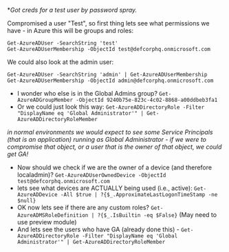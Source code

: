 *_Got creds for a test user by password spray._

Compromised a user "Test", so first thing lets see what permissions we have - in Azure this will be groups and roles:
```
Get-AzureADUser -SearchString 'test'
Get-AzureADUserMembership -ObjectId test@defcorphq.onmicrosoft.com
```

We could also look at the admin user:
```
Get-AzureADUser -SearchString 'admin' | Get-AzureADUserMembership
Get-AzureADUserMembership -ObjectId admin@defcorphq.onmicrosoft.com
```
- I wonder who else is in the Global Admins group? ```Get-AzureADGroupMember -ObjectId 9240b75e-823c-4c02-8868-a00ddbeb3fa1```
- Or we could just look this way: ```Get-AzureADDirectoryRole -Filter "DisplayName eq 'Global Administrator'" | Get-AzureADDirectoryRoleMember```

_in normal environments we would expect to see some Service Principals (that is an application) running as Global Administrator - if we were to compromise that object, or a user that is the owner of that object, we could get GA!_


- Now should we check if we are the owner of a device (and therefore localadmin)? ```Get-AzureADUserOwnedDevice -ObjectId test@defcorphq.onmicrosoft.com```
- lets see what devices are ACTUALLY being used (i.e., active): ```Get-AzureADDevice -All $true | ?{$_.ApproximateLastLogonTimeStamp -ne $null}```
- OK now lets see if there are any custom roles? ```Get-AzureADMSRoleDefinition | ?{$_.IsBuiltin -eq $False}``` (May need to use preview module)
- And lets see the users who have GA (already done this) - ```Get-AzureADDirectoryRole -Filter "DisplayName eq 'Global Administrator'" | Get-AzureADDirectoryRoleMember```

